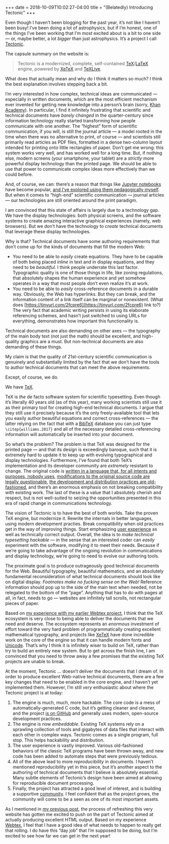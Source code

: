 +++
date = 2018-10-09T10:02:27-04:00
title = "(Belatedly) Introducing Tectonic"
+++

Even though I haven’t been blogging for the past year, it’s not like I haven’t
been busy! I’ve been doing a lot of astrophysics, but if I’m honest, one of
the things I’ve been working that I’m *most* excited about is a bit to one
side — or, maybe better, a lot *bigger* than just astrophysics. It’s a project
I call [Tectonic](https://tectonic-typesetting.github.io/).

The capsule summary on the website is:

> Tectonic is a modernized, complete, self-contained
> [TeX](https://www.tug.org/)/[LaTeX](https://www.latex-project.org/) engine,
> powered by [XeTeX](http://xetex.sourceforge.net/) and
> [TeXLive](https://www.tug.org/texlive/).

What does that actually mean and why do I think it matters so much? I think
the best explanation involves stepping back a bit.

<!-- more -->

I’m very interested in how complex, technical ideas are communicated —
especially in written documents, which are the most efficient mechanism ever
invented for getting new knowledge into a person’s brain (sorry,
[Khan Academy](https://www.khanacademy.org/)). In particular, I find it
infinitely frustrating that scientific and technical documents have *barely
changed* in the quarter-century since information technology really started
transforming how people communicate with one another. The “highest” form of
scientific communication, if you will, is still the journal article — a model
rooted in the time when there was no alternative to print, of course — and
scientists still primarily read articles as PDF files, formatted in a dense
two-column layout intended for printing onto little rectangles of paper. Don’t
get me wrong: this system works very well, and has worked well for a long
time. But, if nothing else, modern screens (your smartphone, your tablet) are
a *strictly* more powerful display technology than the printed page. We should
be able to use that power to communicate complex ideas more effectively than
we could before.

And, of course, we can: there’s a reason that things like
[Jupyter notebooks](https://jupyter.org/) have become popular,
[and I’ve explored using them pedagogically myself](./2014/elementary-gaussian-processes-in-python.md).
But when it comes to “high-end” scientific communication — journal articles —
our technologies are still oriented around the print paradigm.

I am convinced that this state of affairs is largely due to a technology gap.
We have the display technologies: both physical screens, and the software
systems to create amazing interactive graphical experiences (namely, web
browsers). But we don’t have the technology to *create* technical documents
that leverage these display technologies.

Why is that? Technical documents have some authoring requirements that don’t
come up for the kinds of documents that fill the modern Web:

- You need to be able to *easily* create equations. They have to be capable of
  both being placed *inline* in text and in display equations, and they need
  to be *beautiful*. I think people underrate this last factor. Typographic
  quality is one of those things in life, like zoning regulations, that
  absolutely shapes the human experience and yet somehow operates in a way
  that most people don’t even realize it’s at work.
- You need to be able to *easily* cross-reference documents in a durable way.
  Obviously, the Web has hyperlinks. But they can break, and the information
  content of a link itself can be marginal or nonexistent. (What does
  [https://tinyurl.com/2fcpre6](https://tinyurl.com/2fcpre6) link to?) The
  very fact that academic writing persists in using its elaborate referencing
  schemes, and hasn’t just switched to using URLs for everything, demonstrates
  how important this functionality is.

Technical documents are also demanding on other axes — the typography of the
main body text (not just the math) should be excellent, and high-quality
graphics are a must. But non-technical documents are also demanding of these
things.

My claim is that the quality of 21st-century scientific communication is
genuinely and substantially limited by the fact that we don’t have the tools
to author technical documents that can meet the above requirements.

Except, of course, we do.

We have [TeX](https://www.tug.org/).

TeX is *the* de facto software system for scientific typesetting. Even though
it’s literally 40 years old (as of this year), many working scientists still
use it as their primary tool for creating high-end technical documents. I
argue that they still use it precisely because it’s the only freely-available
tool that lets you easily author beautiful equations and correct
cross-references — the latter relying on the fact that with a
[BibTeX](http://www.bibtex.org/) database you can just type
`\citep{williams.2017}` and all of the necessary detailed cross-referencing
information will automatically be inserted into your document.

So what’s the problem? The problem is that TeX was designed for the printed
page — and that its design is exceedingly baroque, such that it is extremely
hard to update it to keep up with evolving typographical and display
technologies. Furthermore, I’ve found that both TeX’s implementation and its
developer community are *extremely* resistant to change. The original code is
[written in a language that, for all intents and purposes, nobody uses](https://en.wikipedia.org/wiki/WEB),
[modifications to the original source code are legally questionable](https://www.latex-project.org/lppl/lppl-1-2/#conditions-on-distribution-and-modification),
[the development and distribution practices are old-fashioned](https://ctan.org/),
and there’s an enormous emphasis on not breaking compatibility with existing
work. The last of these is a value that I absolutely cherish and respect, but
is not well-suited to seizing the opportunities presented in this era of rapid
change in communications technology.

The vision of Tectonic is to have the best of both worlds. Take the proven TeX
engine, but modernize it. Rewrite the internals in better languages, using
modern development practies. Break compatibility when old practices get in the
way of improving things. Start emphasizing
[user experience](https://en.wikipedia.org/wiki/User_experience) as well as
technically correct output. Overall, the idea is to *make technical
typesetting hackable* — in the sense that an interested coder can *easily*
experiment with the software, modifying it to meet their needs. Because if
we’re going to take advantage of the ongoing revolution in communications and
display technology, we’re going to need to evolve our authoring tools.

The proximate goal is to produce outrageously good technical documents for the
Web. Beautiful typography, beautiful mathematics, and an absolutely
fundamental reconsideration of what technical documents should look like on
digital display. *Footnotes make no fucking sense on the Web!* Reference
information should pop up to the side of the main text when needed, not be
relegated to the bottom of the “page”. Anything that has to do with pages at
all, in fact, needs to go — websites are infinitely tall scrolls, not
rectangular pieces of paper.

Based on
[my experience with my earlier Webtex project](./2015/the-rotation-period-and-magnetic-field-of-the-t-dwarf-2massi-j1047539212423.md),
I think that the TeX ecosystem is very close to being able to deliver the
documents that we need and deserve. The ecosystem represents an *enormous*
investment of effort toward the very hard problem of programmatically creating
excellent mathematical typography, and projects like
[XeTeX](http://xetex.sourceforge.net/) have done incredible work on the core
of the engine so that it can handle modern fonts and
[Unicode](http://unicode.org/standard/WhatIsUnicode.html). That’s why I think
it is infinitely wiser to build on TeX, rather than try to build an entirely
new system. But to get across the finish line, I am convinced that you need to
throw away a few promises that the existing TeX projects are unable to break.

At the moment, Tectonic … doesn’t deliver the documents that I dream of. In
order to produce excellent Web-native technical documents, there are a few key
changes that need to be enabled in the core engine, and I haven’t yet
implemented them. However, I’m still *very* enthusiastic about where the
Tectonic project is at today:

1. The engine is much, much, more hackable. The core code is a mess of
   automatically-generated C code, but it’s getting cleaner and cleaner, and
   the project
   [is on GitHub](https://github.com/tectonic-typesetting/tectonic/) and
   generally uses modern, open-source development practices.
2. The engine is now *embeddable*. Existing TeX systems rely on a sprawling
   collection of tools and gigabytes of data files that interact with each
   other in complex ways. Tectonic comes as a single program, full stop. This
   helps hackability and distribution.
3. The user experience is vastly improved. Various old-fashioned behaviors of
   the classic TeX programs have been thrown away, and new code has been added
   to automate steps that were previously tedious.
4. All of the above lead to more *reproducibility* in documents. I haven’t
   mentioned reproducibility yet in this piece, but it’s another aspect to the
   authoring of technical documents that I believe is absolutely essential.
   Many subtle elements of Tectonic’s design have been aimed at allowing for
   reproducible document processing.
5. Finally, the project has attracted a good level of interest, and is
   building a supportive [community](https://tectonic.newton.cx/). I feel
   confident that as the project grows, the community will come to be a seen
   as one of its most important assets.

As I mentioned in [my previous post](./2018/website-refresh.md), the process
of refreshing this very website has gotten me excited to push on the part of
Tectonic aimed at actually producing excellent HTML output. Based on my
experience [Webtex](https://pkgw.github.io/webtex/), I feel that I have a good
idea of what needs to happen to really get that rolling. I do have this “day
job” that I’m supposed to be doing, but I’m excited to see how far we can get
in the next year!
